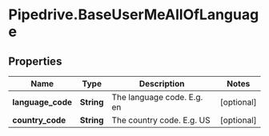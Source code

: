 # Pipedrive.BaseUserMeAllOfLanguage

## Properties

Name | Type | Description | Notes
------------ | ------------- | ------------- | -------------
**language_code** | **String** | The language code. E.g. en | [optional] 
**country_code** | **String** | The country code. E.g. US | [optional] 


